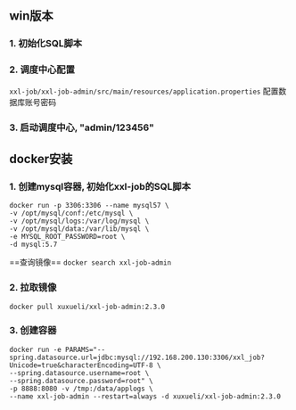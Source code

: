 ## win版本
### 1. 初始化SQL脚本
### 2. 调度中心配置
`xxl-job/xxl-job-admin/src/main/resources/application.properties`
配置数据库账号密码
### 3. 启动调度中心, "admin/123456"


## docker安装
### 1. 创建mysql容器, 初始化xxl-job的SQL脚本
```shell
docker run -p 3306:3306 --name mysql57 \
-v /opt/mysql/conf:/etc/mysql \
-v /opt/mysql/logs:/var/log/mysql \
-v /opt/mysql/data:/var/lib/mysql \
-e MYSQL_ROOT_PASSWORD=root \
-d mysql:5.7
```
==查询镜像==
`docker search xxl-job-admin`
### 2. 拉取镜像
```shell
docker pull xuxueli/xxl-job-admin:2.3.0
```
### 3. 创建容器
```shell
docker run -e PARAMS="--spring.datasource.url=jdbc:mysql://192.168.200.130:3306/xxl_job?Unicode=true&characterEncoding=UTF-8 \  
--spring.datasource.username=root \  
--spring.datasource.password=root" \  
-p 8888:8080 -v /tmp:/data/applogs \  
--name xxl-job-admin --restart=always -d xuxueli/xxl-job-admin:2.3.0
```


